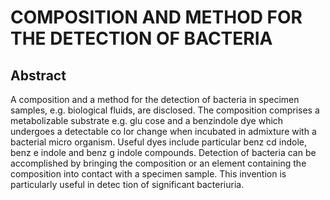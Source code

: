 # COMPOSITION AND METHOD FOR THE DETECTION OF BACTERIA

## Abstract
A composition and a method for the detection of bacteria in specimen samples, e.g. biological fluids, are disclosed. The composition comprises a metabolizable substrate e.g. glu cose and a benzindole dye which undergoes a detectable co lor change when incubated in admixture with a bacterial micro organism. Useful dyes include particular benz cd indole, benz e indole and benz g indole compounds. Detection of bacteria can be accomplished by bringing the composition or an element containing the composition into contact with a specimen sample. This invention is particularly useful in detec tion of significant bacteriuria.
